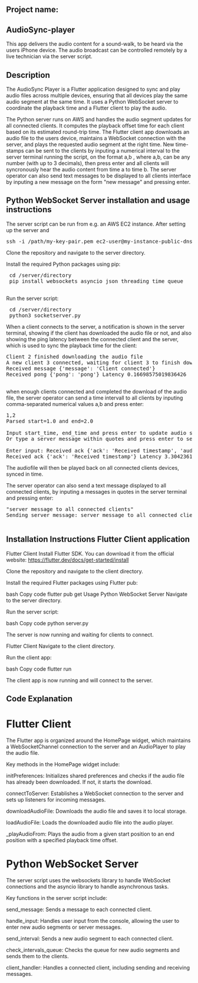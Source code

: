 ## Project name:
## AudioSync-player
This app delivers the audio content for a sound-walk, to be heard via the users iPhone device. The audio broadcast can be controlled remotely by a live technician via the server script. 

## Description
The AudioSync Player is a Flutter application designed to sync and play audio files across multiple devices, ensuring that all devices play the same audio segment at the same time. It uses a Python WebSocket server to coordinate the playback time and a Flutter client to play the audio.

The Python server runs on AWS and handles the audio segment updates for all connected clients. It computes the playback offset time for each client based on its estimated round-trip time. The Flutter client app downloads an audio file to the users device, maintains a WebSocket connection with the server, and plays the requested audio segment at the right time. New time-stamps can be sent to the clients by inputing a numerical interval to the server terminal running the script, on the format a,b , where a,b, can be any number (with up to 3 decimals), then press enter and all clients will syncronously hear the audio content from time a to time b. The server operator can also send text messages to be displayed to all clients interface by inputing a new message on the form "new message" and pressing enter.

## Python WebSocket Server installation and usage instructions 

The server script can be run from e.g. an AWS EC2 instance. After setting up the server and 

<pre>
ssh -i /path/my-key-pair.pem ec2-user@my-instance-public-dns
</pre>

Clone the repository and navigate to the server directory.

Install the required Python packages using pip:

 <pre>
 cd /server/directory
 pip install websockets asyncio json threading time queue
 </pre>

Run the server script:

<pre>
 cd /server/directory
 python3 socketserver.py
</pre>


When a client connects to the server, a notification is shown in the server terminal, showing if the client has downloaded the audio file or not,
and also showing the ping latency between the connected client and the server, which is used to sync the playback time for the client:

 <pre>
Client 2 finished downloading the audio file
A new client 3 connected, waiting for client 3 to finish downloading the audio file
Received message {'message': 'Client connected'}
Received pong {'pong': 'pong'} Latency 0.16698575019836426
 </pre>

when enough clients connected and completed the download of the audio file, the server operator can send a time intervall to all clients by inputing comma-separated numerical values a,b and press enter:

<pre>
1,2
Parsed start=1.0 and end=2.0

Input start_time, end_time and press enter to update audio segment for all clients.
Or type a server message within quotes and press enter to send to all clients.

Enter input: Received ack {'ack': 'Received timestamp', 'audioDownloaded': True} Latency 0.22440719604492188
Received ack {'ack': 'Received timestamp'} Latency 3.3042361736297607
</pre>

The audiofile will then be played back on all connected clients devices, synced in time.

The server operator can also send a text message displayed to all connected clients, by inputing a messages in quotes in the server terminal and pressing enter: 

 <pre>
"server message to all connected clients"
Sending server message: server message to all connected clients
 </pre>


## Installation Instructions Flutter Client application

Flutter Client
Install Flutter SDK. You can download it from the official website: https://flutter.dev/docs/get-started/install

Clone the repository and navigate to the client directory.

Install the required Flutter packages using Flutter pub:

bash
Copy code
flutter pub get
Usage
Python WebSocket Server
Navigate to the server directory.

Run the server script:

bash
Copy code
python server.py

The server is now running and waiting for clients to connect.

Flutter Client
Navigate to the client directory.

Run the client app:

bash
Copy code
flutter run

The client app is now running and will connect to the server.

## Code Explanation

# Flutter Client
The Flutter app is organized around the HomePage widget, which maintains a WebSocketChannel connection to the server and an AudioPlayer to play the audio file.

Key methods in the HomePage widget include:

initPreferences: Initializes shared preferences and checks if the audio file has already been downloaded. If not, it starts the download.

connectToServer: Establishes a WebSocket connection to the server and sets up listeners for incoming messages.

downloadAudioFile: Downloads the audio file and saves it to local storage.

loadAudioFile: Loads the downloaded audio file into the audio player.

_playAudioFrom: Plays the audio from a given start position to an end position with a specified playback time offset.

# Python WebSocket Server
The server script uses the websockets library to handle WebSocket connections and the asyncio library to handle asynchronous tasks.

Key functions in the server script include:

send_message: Sends a message to each connected client.

handle_input: Handles user input from the console, allowing the user to enter new audio segments or server messages.

send_interval: Sends a new audio segment to each connected client.

check_intervals_queue: Checks the queue for new audio segments and sends them to the clients.

client_handler: Handles a connected client, including sending and receiving messages.
